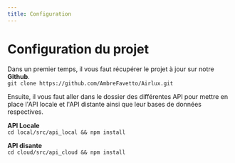 ```yaml
---
title: Configuration
---
```


# Configuration du projet

Dans un premier temps, il vous faut récupérer le projet à jour sur notre **Github**.  
`git clone https://github.com/AmbreFavetto/Airlux.git`

Ensuite, il vous faut aller dans le dossier des différentes API pour mettre en place l'API locale et l'API distante ainsi que leur bases de données respectives.  

**API Locale**  
`cd local/src/api_local && npm install`

**API disante**  
`cd cloud/src/api_cloud && npm install`

